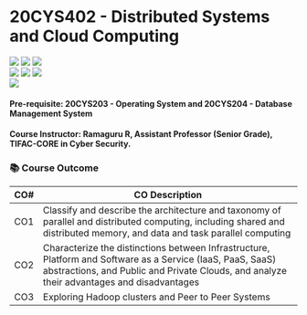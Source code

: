 # 20CYS402 - Distributed Systems and Cloud Computing
![](https://img.shields.io/badge/Batch-21CYS-lightgreen) ![](https://img.shields.io/badge/UG-blue) ![](https://img.shields.io/badge/Subject-DSCC-blue) <br/>
![](https://img.shields.io/badge/Lecture-2-orange) ![](https://img.shields.io/badge/Practical-3-orange) ![](https://img.shields.io/badge/Credits-3-orange) <br/> ![](https://img.shields.io/badge/Students-85-gold)

#### Pre-requisite: 20CYS203 - Operating System and 20CYS204 - Database Management System

#### Course Instructor:  Ramaguru R, Assistant Professor (Senior Grade), TIFAC-CORE in Cyber Security.

### :books: Course Outcome

| CO#  | CO Description |
|------|----------------|
| CO1 | Classify and describe the architecture and taxonomy of parallel and distributed computing, including shared and distributed memory, and data and task parallel computing |
| CO2 | Characterize the distinctions between Infrastructure, Platform and Software as a Service (IaaS, PaaS, SaaS) abstractions, and Public and Private Clouds, and analyze their advantages and disadvantages |
| CO3 | Exploring Hadoop clusters and Peer to Peer Systems |
